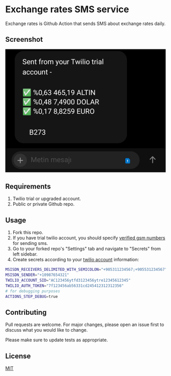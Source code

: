 # Exchange rates SMS service

Exchange rates is Github Action that sends SMS about exchange rates daily.

## Screenshot

![Sent from twilio account screenshot](./art/screenshot.png)

## Requirements

1. Twilio trial or upgraded account.
2. Public or private Github repo.

## Usage

1. Fork this repo.
2. If you have trial twilio account, you should specify [verified gsm numbers](https://www.twilio.com/console/phone-numbers/verified) for sending sms.
3. Go to your forked repo's "Settings" tab and navigate to "Secrets" from left sidebar.
4. Create secrets according to your [twilio account](https://www.twilio.com/console) information:

```bash
MSISDN_RECEIVERS_DELIMITED_WITH_SEMICOLON="+905311234567;+905531234567"
MSISDN_SENDER="+10987654321"
TWILIO_ACCOUNT_SID="AC123456ytfd3123456ytre12345612345"
TWILIO_AUTH_TOKEN="7f123456ab56331cd245412312312356"
# for debugging purposes
ACTIONS_STEP_DEBUG=true
```

## Contributing

Pull requests are welcome. For major changes, please open an issue first to discuss what you would like to change.

Please make sure to update tests as appropriate.

## License

[MIT](https://choosealicense.com/licenses/mit/)